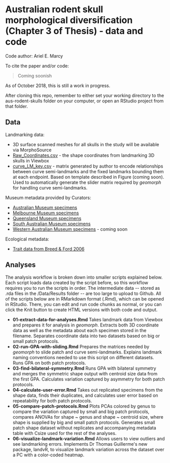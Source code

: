 # Australian rodent skull morphological diversification (Chapter 3 of Thesis) - data and code
Code author: Ariel E. Marcy

To cite the paper and/or code:
> Coming soonish

As of October 2018, this is still a work in progress.

After cloning this repo, remember to either set your working directory to the aus-rodent-skulls folder on your computer, or open an RStudio project from that folder.

## Data
Landmarking data:
* 3D surface scanned meshes for all skulls in the study will be available via MorphoSource
* [Raw_Coordinates.csv](Data/Raw/3D_coords.csv) - the shape coordinates from landmarking 3D  skulls in Viewbox 
* [curve_LM_key.csv](/Data/Processed/curve_LM_key.csv) - matrix generated by author to encode relationships between curve semi-landmarks and the fixed landmarks bounding them at each endpoint. Based on template described in Figure (coming soon). Used to automatically generate the slider matrix required by *geomorph* for handling curve semi-landmarks. 

Museum metadata provided by Curators:
* [Australian Museum specimens](/Data/Raw/AM_muridae_skulls.csv)
* [Melbourne Museum specimens](/Data/Raw/MV_muridae_skulls.csv)
* [Queensland Museum specimens](/Data/Raw/QM_muridae_skulls.csv)
* [South Australian Museum specimens](/Data/Raw/SAM_muridae_skulls.csv)
* [Western Australian Museum specimens]() - coming soon

Ecological metadata:
* [Trait data from Breed & Ford 2006](/Data/Processed/in_ex_traits.csv)
    
## Analyses
The analysis workflow is broken down into smaller scripts explained below. Each script loads data created by the script before, so this workflow requires you to run the scripts in order. The intermediate data -- stored as .rda files in the /Data/Results folder -- are too large to upload to Github. All of the scripts below are in RMarkdown format (.Rmd), which can be opened in RStudio. There, you can edit and run code chunks as normal, or you can click the Knit button to create HTML versions with both code and output.

* **01-extract-data-for-analyses.Rmd** Takes landmark data from Viewbox and prepares it for analysis in *geomorph*. Extracts both 3D coordinate data as well as the metadata about each specimen stored in the filename. Separates coordinate data into two datasets based on big or small patch protocols.
* **02-run-GPA-with-sliding.Rmd** Prepares the matrices needed by *geomorph* to slide patch and curve semi-landmarks. Explains landmark naming conventions needed to use this script on different datasets. Runs GPA on both patch protocols.
* **03-find-bilateral-symmetry.Rmd** Runs GPA with bilateral symmetry and merges the symmetric shape output with centroid size data from the first GPA. Calculates variation captured by asymmetry for both patch protocols.
* **04-calculate-user-error.Rmd** Takes out replicated specimens from the shape data, finds their duplicates, and calculates user error based on repeatability for both patch protocols. 
* **05-compare-patch-protocols.Rmd** Plots PCAs colored by genus to compare the variation captured by small and big patch protocols, compares ANOVAs for shape ~ genus and shape ~ centroid size, where shape is supplied by big and small patch protocols. Generates small patch shape dataset without replicates and accompanying metadata table with Csize used for the rest of the analyses.
* **06-visualize-landmark-variation.Rmd** Allows users to view outliers and see landmarking errors. Implements Dr Thomas Guillerme's new package, landvR, to visualize landmark variation across the dataset over a PC with a color-coded heatmap. 
